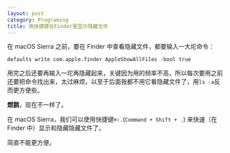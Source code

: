```yaml
---
layout: post
category: Programing
title: 用快捷键在Finder里显示隐藏文件
---
```


在 macOS Sierra 之前，要在 Finder 中查看隐藏文件，都要输入一大坨命令：

``` shell
defaults write com.apple.finder AppleShowAllFiles -bool true
```

用完之后还要再输入一坨再隐藏起来，关键因为用的频率不高，所以每次要用之前还要把命令找出来，太过麻烦，以至于后面我都不用它看隐藏文件了，用`ls -a`反而更方便些。

**燃鹅**，现在不一样了。

在 macOS Sierra，我们可以使用快捷键`⌘⇧.`(`Command + Shift + .`) 来快速（在 Finder 中）显示和隐藏隐藏文件了。

简直不能更方便。